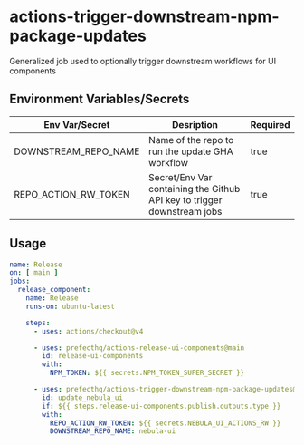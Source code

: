# actions-trigger-downstream-npm-package-updates
Generalized job used to optionally trigger downstream workflows for UI components
## Environment Variables/Secrets

| Env Var/Secret | Desription | Required |
|-------|------------|----------|
| DOWNSTREAM_REPO_NAME | Name of the repo to run the update GHA workflow | true |
| REPO_ACTION_RW_TOKEN | Secret/Env Var containing the Github API key to trigger downstream jobs | true |

## Usage
```yaml
name: Release
on: [ main ]
jobs:
  release_component:
    name: Release
    runs-on: ubuntu-latest

    steps:
      - uses: actions/checkout@v4

      - uses: prefecthq/actions-release-ui-components@main
        id: release-ui-components
        with:
          NPM_TOKEN: ${{ secrets.NPM_TOKEN_SUPER_SECRET }}

      - uses: prefecthq/actions-trigger-downstream-npm-package-updates@main
        id: update_nebula_ui
        if: ${{ steps.release-ui-components.publish.outputs.type }}
        with:
          REPO_ACTION_RW_TOKEN: ${{ secrets.NEBULA_UI_ACTIONS_RW }}
          DOWNSTREAM_REPO_NAME: nebula-ui
```